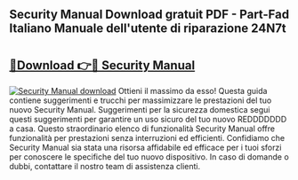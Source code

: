 ## Security Manual Download gratuit PDF - Part-Fad Italiano Manuale dell'utente di riparazione 24N7t

# <h2><a href="http://dfcjb2c.blite.top/?on=Security+Manual">🔗Download 👉🔴 Security Manual</a></h2>

[![Security Manual download](https://i.imgur.com/lujVjoI.png)](http://dfcjb2c.blite.top/?on=Security+Manual)
Ottieni il massimo da esso! Questa guida contiene suggerimenti e trucchi per massimizzare le prestazioni del tuo nuovo Security Manual. Suggerimenti per la sicurezza domestica segui questi suggerimenti per garantire un uso sicuro del tuo nuovo REDDDDDDD a casa. Questo straordinario elenco di funzionalità Security Manual offre funzionalità per prestazioni senza interruzioni ed efficienti. Confidiamo che Security Manual sia stata una risorsa affidabile ed efficace per i tuoi sforzi per conoscere le specifiche del tuo nuovo dispositivo. In caso di domande o dubbi, contattare il nostro team di assistenza clienti.
